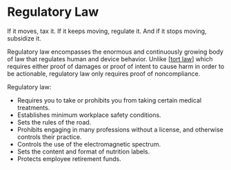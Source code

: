 # Regulatory Law

If it moves, tax it. If it keeps moving, regulate it. And if it stops moving, subsidize it.

Regulatory law encompasses the enormous and continuously growing body of law that regulates human and device behavior.
Unlike [[tort law]] which requires either proof of damages or proof of intent to cause harm in order to be actionable, regulatory law only requires proof of noncompliance.

Regulatory law:

- Requires you to take or prohibits you from taking certain medical treatments.
- Establishes minimum workplace safety conditions.
- Sets the rules of the road.
- Prohibits engaging in many professions without a license, and otherwise controls their practice.
- Controls the use of the electromagnetic spectrum.
- Sets the content and format of nutrition labels.
- Protects employee retirement funds.

[//begin]: # "Autogenerated link references for markdown compatibility"
[tort law]: tort-law.md "Tort Law"
[//end]: # "Autogenerated link references"
